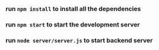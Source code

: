 ### run ```npm install``` to install all the dependencies
### run ```npm start``` to start the development server
### run ```node server/server.js``` to start backend server